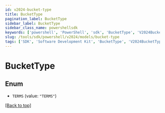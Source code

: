 ```yaml
---
id: v2024-bucket-type
title: BucketType
pagination_label: BucketType
sidebar_label: BucketType
sidebar_class_name: powershellsdk
keywords: ['powershell', 'PowerShell', 'sdk', 'BucketType', 'V2024BucketType']
slug: /tools/sdk/powershell/v2024/models/bucket-type
tags: ['SDK', 'Software Development Kit', 'BucketType', 'V2024BucketType']
---
```


# BucketType

## Enum

- `TERMS` (value: `"TERMS"`)

[[Back to top]](#)
